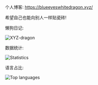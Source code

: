 个人博客: https://blueeyeswhitedragon.xyz/

希望自己也能向别人一样贴瓷砖!

懒狗日记:

![XYZ-dragon](https://ghchart.rshah.org/XYZ-dragon)



数据统计:

![Statistics](https://github-readme-stats.vercel.app/api?username=XYZ-dragon)



语言占比:

![Top languages](https://github-readme-stats.vercel.app/api/top-langs/?username=XYZ-dragon)
